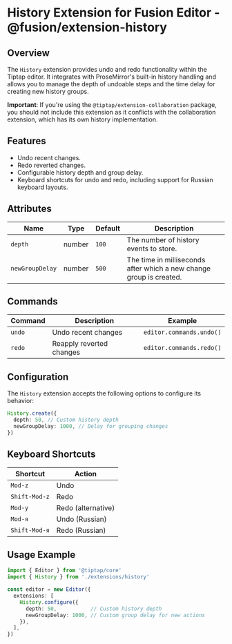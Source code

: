 
# History Extension for Fusion Editor - @fusion/extension-history

## Overview

The `History` extension provides undo and redo functionality within the Tiptap editor. It integrates with ProseMirror's built-in history handling and allows you to manage the depth of undoable steps and the time delay for creating new history groups.

**Important**: If you're using the `@tiptap/extension-collaboration` package, you should not include this extension as it conflicts with the collaboration extension, which has its own history implementation.

## Features

- Undo recent changes.
- Redo reverted changes.
- Configurable history depth and group delay.
- Keyboard shortcuts for undo and redo, including support for Russian keyboard layouts.

## Attributes

| Name            | Type    | Default | Description                                              |
|-----------------|---------|---------|----------------------------------------------------------|
| `depth`         | number  | `100`   | The number of history events to store.                   |
| `newGroupDelay` | number  | `500`   | The time in milliseconds after which a new change group is created. |

## Commands

| Command  | Description               | Example                     |
|----------|---------------------------|-----------------------------|
| `undo`   | Undo recent changes        | `editor.commands.undo()`     |
| `redo`   | Reapply reverted changes   | `editor.commands.redo()`     |

## Configuration

The `History` extension accepts the following options to configure its behavior:

```typescript
History.create({
  depth: 50, // Custom history depth
  newGroupDelay: 1000, // Delay for grouping changes
})
```

## Keyboard Shortcuts

| Shortcut          | Action             |
|-------------------|--------------------|
| `Mod-z`           | Undo               |
| `Shift-Mod-z`     | Redo               |
| `Mod-y`           | Redo (alternative) |
| `Mod-я`           | Undo (Russian)     |
| `Shift-Mod-я`     | Redo (Russian)     |

## Usage Example

```typescript
import { Editor } from '@tiptap/core'
import { History } from './extensions/history'

const editor = new Editor({
  extensions: [
    History.configure({
      depth: 50,           // Custom history depth
      newGroupDelay: 1000, // Custom group delay for new actions
    }),
  ],
})
```